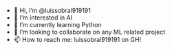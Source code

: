 - 👋 Hi, I’m @luissobral919191
- 👀 I’m interested in AI
- 🌱 I’m currently learning Python
- 💞️ I’m looking to collaborate on any ML related project
- 📫 How to reach me: luissobral919191 on GH!

<!---
luissobral919191/luissobral919191 is a ✨ special ✨ repository because its `README.md` (this file) appears on your GitHub profile.
You can click the Preview link to take a look at your changes.
--->
